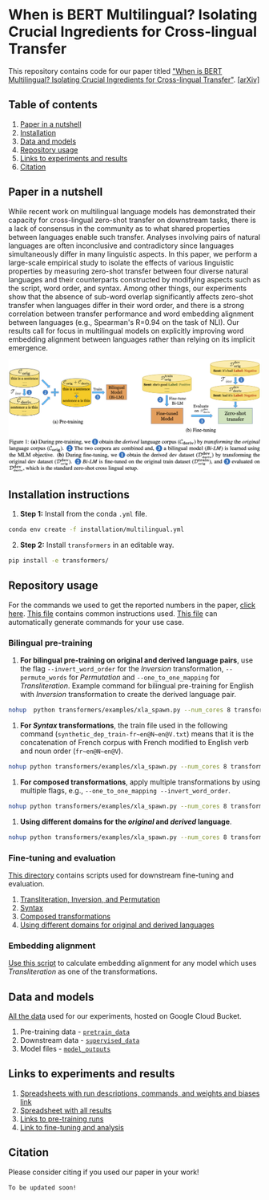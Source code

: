 # When is BERT Multilingual? Isolating Crucial Ingredients for Cross-lingual Transfer

This repository contains code for our paper titled ["When is BERT Multilingual? Isolating Crucial Ingredients for Cross-lingual Transfer"](). [[arXiv]]()

## Table of contents
1. [Paper in a nutshell](#nutshell)
1. [Installation](#installation)
1. [Data and models](#data)
1. [Repository usage](#usage)
1. [Links to experiments and results](#wb)
1. [Citation](#citation)

## Paper in a nutshell <a name="nutshell"></a>
While recent work on multilingual language models has demonstrated their capacity for cross-lingual zero-shot transfer on downstream tasks, there is a lack of consensus in the community as to what shared properties between languages enable such transfer.
Analyses involving pairs of natural languages are often inconclusive and contradictory since languages simultaneously differ in many linguistic aspects.
In this paper, we perform a large-scale empirical study to isolate the effects of various linguistic properties by measuring zero-shot transfer between four diverse natural languages and their counterparts constructed by modifying aspects such as the script, word order, and syntax.
Among other things, our experiments show that the absence of sub-word overlap significantly affects zero-shot transfer when languages differ in their word order, and there is a strong correlation between transfer performance and word embedding alignment between languages (e.g., Spearman's R=0.94 on the task of NLI).
Our results call for focus in multilingual models on explicitly improving word embedding alignment between languages rather than relying on its implicit emergence.

<img src="resources/Approach.png">

## Installation instructions <a name="installation"></a>

1.  **Step 1:** Install from the conda `.yml` file.
``` bash
conda env create -f installation/multilingual.yml
```
2. **Step 2:** Install `transformers` in an editable way.
``` bash
pip install -e transformers/
```

## Repository usage <a name="usage"></a>

For the commands we used to get the reported numbers in the paper, [click here](#wb).
[This file](Steps.md) contains common instructions used.
[This file](run_experiments.py) can automatically generate commands for your use case.

### Bilingual pre-training
1. **For bilingual pre-training on original and derived language pairs**, use the flag `--invert_word_order` for the _Inversion_ transformation, `--permute_words` for _Permutation_  and `--one_to_one_mapping` for _Transliteration_. Example command for bilingual pre-training for English with _Inversion_ transformation to create the derived language pair.
``` bash
nohup  python transformers/examples/xla_spawn.py --num_cores 8 transformers/examples/language-modeling/run_mlm_synthetic.py --warmup_steps 10000 --learning_rate 1e-4 --save_steps -1 --max_seq_length 512 --logging_steps 50 --overwrite_output_dir --model_type roberta --config_name config/en/roberta_8/config.json --tokenizer_name config/en/roberta_8/ --do_train --do_eval --max_steps 500000 --per_device_train_batch_size 16 --per_device_eval_batch_size 16 --train_file ../../bucket/pretrain_data/en/train.txt --validation_file ../../bucket/pretrain_data/en/valid.txt --output_dir ../../bucket/model_outputs/en/inverted_order_500K/mlm --run_name inverted_en_500K_mlm --invert_word_order --word_modification add &
```
1. **For _Syntax_ transformations**, the train file used in the following command (`synthetic_dep_train-fr~en@N~en@V.txt`) means that it is the concatenation of French corpus with French modified to English verb and noun order (`fr~en@N~en@V`).
``` bash
nohup python transformers/examples/xla_spawn.py --num_cores 8 transformers/examples/language-modeling/run_mlm_synthetic.py --warmup_steps 10000 --learning_rate 1e-4 --save_steps -1 --max_seq_length 512 --logging_steps 50 --overwrite_output_dir --model_type roberta --config_name config/fr/roberta_8/config.json --tokenizer_name config/fr/roberta_8/ --do_train --do_eval --max_steps 500000 --per_device_train_batch_size 16 --per_device_eval_batch_size 16 --train_file ../../bucket/pretrain_data/fr/synthetic/synthetic_dep_train-fr~en@N~en@V.txt --validation_file ../../bucket/pretrain_data/fr/synthetic/synthetic_dep_valid-fr~en@N~en@V.txt --output_dir ../../bucket/model_outputs/fr/syntax_modif_en/mlm --run_name fr_syntax_modif_en_500K_mlm &
```
1. **For composed transformations**, apply multiple transformations by using multiple flags, e.g., `--one_to_one_mapping --invert_word_order`.
```bash
nohup python transformers/examples/xla_spawn.py --num_cores 8 transformers/examples/language-modeling/run_mlm_synthetic.py --warmup_steps 10000 --learning_rate 1e-4 --save_steps -1 --max_seq_length 512 --logging_steps 50 --overwrite_output_dir --model_type roberta --config_name config/en/roberta_8/config.json --tokenizer_name config/en/roberta_8/ --do_train --do_eval --max_steps 500000 --per_device_train_batch_size 16 --per_device_eval_batch_size 16 --train_file ../../bucket/pretrain_data/en/train.txt --validation_file ../../bucket/pretrain_data/en/valid.txt --output_dir ../../bucket/model_outputs/en/one_to_one_inverted/mlm --run_name en_one_to_one_inverted --one_to_one_mapping --invert_word_order --word_modification add &
```
1. **Using different domains for the _original_ and _derived_ language**.
``` bash
nohup python transformers/examples/xla_spawn.py --num_cores 8 transformers/examples/language-modeling/run_mlm_synthetic_transitive.py --warmup_steps 10000 --learning_rate 1e-4 --save_steps -1 --max_seq_length 512 --logging_steps 50 --overwrite_output_dir --model_type roberta --config_name config/en/roberta_8/config.json --tokenizer_name config/en/roberta_8/ --do_train --do_eval --max_steps 500000 --per_device_train_batch_size 16 --per_device_eval_batch_size 16 --train_file ../../bucket/pretrain_data/en/train_split_1.txt --transitive_file ../../bucket/pretrain_data/en/train_split_2.txt --validation_file ../../bucket/pretrain_data/en/valid.txt --output_dir ../../bucket/model_outputs/en/one_to_one_diff_source_100_more_steps/mlm --run_name en_one_to_one_diff_source_100_more_steps --one_to_one_mapping --word_modification add &
```

### Fine-tuning and evaluation
[This directory](scripts) contains scripts used for downstream fine-tuning and evaluation.
1. [Transliteration, Inversion, and Permutation](scripts/word_modification)
1. [Syntax](scripts/syntax_modification)
1. [Composed transformations](scripts/composition)
1. [Using different domains for original and derived languages](scripts/diff_corpus_transliteration)

### Embedding alignment
[Use this script](analysis/learn_orthogonal_mapping_one_one.py) to calculate embedding alignment for any model which uses _Transliteration_ as one of the transformations.

## Data and models <a name="data"></a>
[All the data](https://console.cloud.google.com/storage/browser/multilingual-1;tab=objects?forceOnBucketsSortingFiltering=false&authuser=1&project=attention-guidance&prefix=&forceOnObjectsSortingFiltering=false) used for our experiments, hosted on Google Cloud Bucket.
1. Pre-training data - [`pretrain_data`](https://console.cloud.google.com/storage/browser/multilingual-1/pretrain_data?authuser=1&project=attention-guidance&pageState=(%22StorageObjectListTable%22:(%22f%22:%22%255B%255D%22))&prefix=&forceOnObjectsSortingFiltering=false)
1. Downstream data - [`supervised_data`](https://console.cloud.google.com/storage/browser/multilingual-1/supervised_data?authuser=1&project=attention-guidance&pageState=(%22StorageObjectListTable%22:(%22f%22:%22%255B%255D%22))&prefix=&forceOnObjectsSortingFiltering=false)
1. Model files - [`model_outputs`](https://console.cloud.google.com/storage/browser/multilingual-1/model_outputs?pageState=(%22StorageObjectListTable%22:(%22f%22:%22%255B%255D%22))&authuser=1&project=attention-guidance&prefix=&forceOnObjectsSortingFiltering=false)

## Links to experiments and results <a name="wb"></a>
1. [Spreadsheets with run descriptions, commands, and weights and biases link](https://docs.google.com/spreadsheets/d/1dB3CyCI5xD8OtGey80OosJMxXYox7gTGZq5NkEoc5po/edit?usp=sharing)
1. [Spreadsheet with all results](https://docs.google.com/spreadsheets/d/1aoemKW6c0HEF3IL_UZ1WnC9zgVAHS7KT3GqEqTrW9xU/edit?usp=sharing)
1. [Links to pre-training runs](https://wandb.ai/ameet-1997/multilingual_synthetic?workspace=user-ameet-1997)
1. [Link to fine-tuning and analysis](https://wandb.ai/ameet-1997/multilingual_synthetic_downstream?workspace=user-ameet-1997)

## Citation <a name="wb"></a>
Please consider citing if you used our paper in your work!

```
To be updated soon!
```